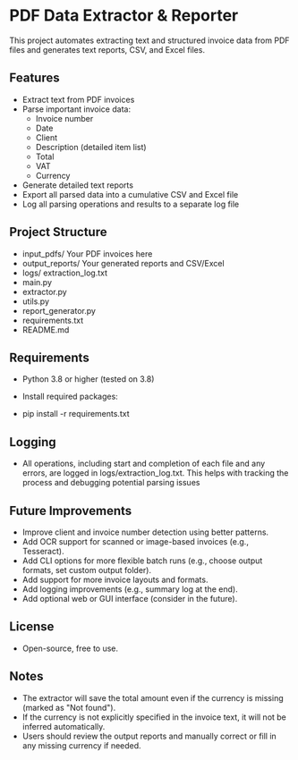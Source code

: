 # PDF Data Extractor & Reporter

This project automates extracting text and structured invoice data from PDF files and generates text reports, CSV, and Excel files.

## Features

- Extract text from PDF invoices
- Parse important invoice data:
  - Invoice number
  - Date
  - Client
  - Description (detailed item list)
  - Total
  - VAT
  - Currency
- Generate detailed text reports
- Export all parsed data into a cumulative CSV and Excel file
- Log all parsing operations and results to a separate log file

## Project Structure

- input_pdfs/
    Your PDF invoices here
- output_reports/
    Your generated reports and CSV/Excel
- logs/
    extraction_log.txt
- main.py
- extractor.py
- utils.py
- report_generator.py
- requirements.txt
- README.md

## Requirements

- Python 3.8 or higher (tested on 3.8)
- Install required packages:

- pip install -r requirements.txt

## Logging
- All operations, including start and completion of each file and any errors, are logged in logs/extraction_log.txt. This helps with tracking the process and debugging potential parsing issues

## Future Improvements

- Improve client and invoice number detection using better patterns.
- Add OCR support for scanned or image-based invoices (e.g., Tesseract).
- Add CLI options for more flexible batch runs (e.g., choose output formats, set custom output folder).
- Add support for more invoice layouts and formats.
- Add logging improvements (e.g., summary log at the end).
- Add optional web or GUI interface (consider in the future).

## License

- Open-source, free to use.

## Notes

- The extractor will save the total amount even if the currency is missing (marked as "Not found").
- If the currency is not explicitly specified in the invoice text, it will not be inferred automatically.
- Users should review the output reports and manually correct or fill in any missing currency if needed.